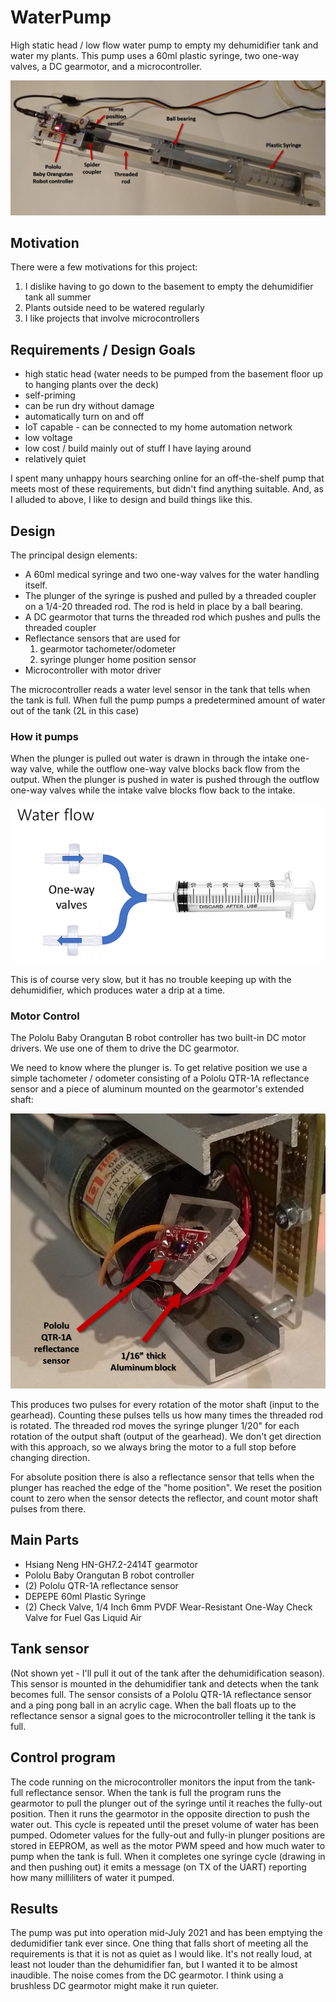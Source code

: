# WaterPump
High static head / low flow water pump to empty my dehumidifier tank and water my plants.
This pump uses a 60ml plastic syringe, two one-way valves, a DC gearmotor, and a microcontroller.

![Water Pump](/images/WaterPumpFigure.png)
 
## Motivation
There were a few motivations for this project:
1. I dislike having to go down to the basement to empty the dehumidifier tank all summer
2. Plants outside need to be watered regularly
3. I like projects that involve microcontrollers

## Requirements / Design Goals
* high static head (water needs to be pumped from the basement floor up to hanging plants over the deck)
* self-priming
* can be run dry without damage
* automatically turn on and off
* IoT capable - can be connected to my home automation network
* low voltage
* low cost / build mainly out of stuff I have laying around
* relatively quiet

I spent many unhappy hours searching online for an off-the-shelf pump that meets most of these requirements, but didn't find anything suitable. And, as I alluded to above, I like to design and build things like this.

## Design
The principal design elements:
* A 60ml medical syringe and two one-way valves for the water handling itself.
* The plunger of the syringe is pushed and pulled by a threaded coupler on a 1/4-20 threaded rod. The rod is held in place by a ball bearing.
* A DC gearmotor that turns the threaded rod which pushes and pulls the threaded coupler
* Reflectance sensors that are used for
   1. gearmotor tachometer/odometer
   2. syringe plunger home position sensor
* Microcontroller with motor driver

The microcontroller reads a water level sensor in the tank that tells when the tank is full. When full the pump pumps a predetermined amount of water out of the tank (2L in this case)

### How it pumps
When the plunger is pulled out water is drawn in through the intake one-way valve, while the outflow one-way valve blocks back flow from the output. When the plunger is pushed in water is pushed through the outflow one-way valves while the intake valve blocks flow back to the intake.

![Water Flow](/images/WaterFlow.png)

This is of course very slow, but it has no trouble keeping up with the dehumidifier, which produces water a drip at a time.

### Motor Control
The Pololu Baby Orangutan B robot controller has two built-in DC motor drivers. We use one of them to drive the DC gearmotor.

We need to know where the plunger is. To get relative position we use a simple tachometer / odometer consisting of a Pololu QTR-1A reflectance sensor and a piece of aluminum mounted on the gearmotor's extended shaft:

![Tachometer / Odometer](/images/TachometerOdometer.png)

This produces two pulses for every rotation of the motor shaft (input to the gearhead). Counting these pulses tells us how many times the threaded rod is rotated. The threaded rod moves the syringe plunger 1/20" for each rotation of the output shaft (output of the gearhead). We don't get direction with this approach, so we always bring the motor to a full stop before changing direction.

For absolute position there is also a reflectance sensor that tells when the plunger has reached the edge of the "home position". We reset the position count to zero when the sensor detects the reflector, and count motor shaft pulses from there.

## Main Parts
* Hsiang Neng HN-GH7.2-2414T gearmotor
* Pololu Baby Orangutan B robot controller
* (2) Pololu QTR-1A reflectance sensor
* DEPEPE 60ml Plastic Syringe
* (2) Check Valve, 1/4 Inch 6mm PVDF Wear-Resistant One-Way Check Valve for Fuel Gas Liquid Air

## Tank sensor
(Not shown yet - I'll pull it out of the tank after the dehumidification season).
This sensor is mounted in the dehumidifier tank and detects when the tank becomes full.
The sensor consists of a Pololu QTR-1A reflectance sensor and a ping pong ball in an acrylic cage.
When the ball floats up to the reflectance sensor a signal goes to the microcontroller telling it the tank is full.

## Control program
The code running on the microcontroller monitors the input from the tank-full reflectance sensor. When the tank is full the program
runs the gearmotor to pull the plunger out of the syringe until it reaches the fully-out position. Then it runs the gearmotor in
the opposite direction to push the water out. This cycle is repeated until the preset volume of water has been pumped.
Odometer values for the fully-out and fully-in plunger positions are stored in EEPROM, as well as the motor PWM speed and how much water to pump when the tank is full.
When it completes one syringe cycle (drawing in and then pushing out) it emits a message (on TX of the UART) reporting how many milliliters of water it pumped.

## Results
The pump was put into operation mid-July 2021 and has been emptying the dedumidifier tank ever since.
One thing that falls short of meeting all the requirements is that it is not as quiet as I would like. It's not really loud, at least not louder than the dehumidifier fan, but I wanted it to be almost inaudible.
The noise comes from the DC gearmotor. I think using a brushless DC gearmotor might make it run quieter.

